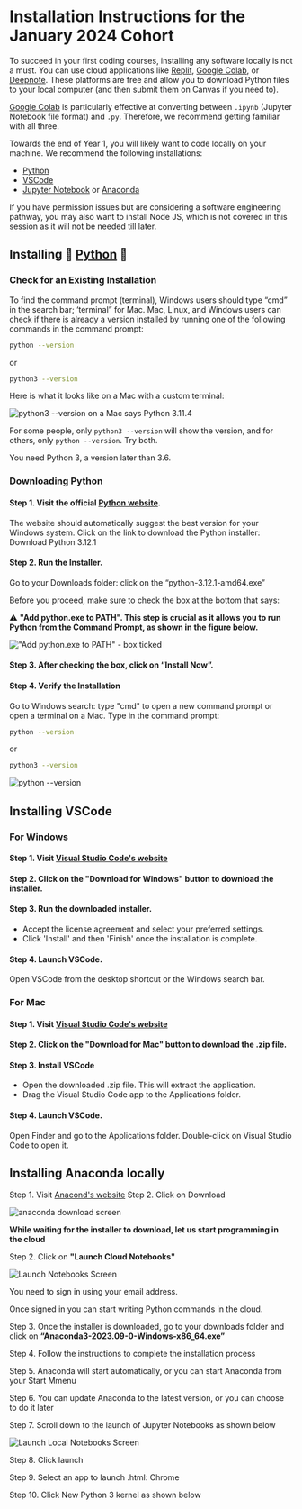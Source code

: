 # Installation Instructions for the January 2024 Cohort

To succeed in your first coding courses, installing any software locally is not a must. You can use cloud applications like [Replit](https://replit.com), [Google Colab](https://colab.research.google.com), or [Deepnote](https://deepnote.com). These platforms are free and allow you to download Python files to your local computer (and then submit them on Canvas if you need to).

[Google Colab](https://colab.research.google.com) is particularly effective at converting between `.ipynb` (Jupyter Notebook file format) and `.py`. Therefore, we recommend getting familiar with all three.

Towards the end of Year 1, you will likely want to code locally on your machine. We recommend the following installations:

- [Python](https://www.python.org/downloads/)
- [VSCode](https://code.visualstudio.com/)
- [Jupyter Notebook](https://jupyter.org/) or [Anaconda](https://www.anaconda.com/download)

If you have permission issues but are considering a software engineering pathway, you may also want to install Node JS, which is not covered in this session as it will not be needed till later.

## Installing 🐍 [Python](https://www.python.org/downloads/) 🐍

### Check for an Existing Installation

To find the command prompt (terminal), Windows users should type “cmd” in the search bar; ‘terminal” for Mac. Mac, Linux, and Windows users can check if there is already a version installed by running one of the following commands in the command prompt:

```bash
python --version
```

or

```bash
python3 --version
```

Here is what it looks like on a Mac with a custom terminal:

![python3 --version on a Mac says Python 3.11.4](python_version_mac.png)

For some people, only `python3 --version` will show the version, and for others, only `python --version`. Try both.

You need Python 3, a version later than 3.6.

### Downloading Python

#### Step 1. Visit the official [Python website](https://www.python.org/downloads).

The website should automatically suggest the best version for your Windows system. Click on the link to download the Python installer: Download Python 3.12.1 

#### Step 2. Run the Installer.

Go to your Downloads folder: click on the “python-3.12.1-amd64.exe”

Before you proceed, make sure to check the box at the bottom that says:

⚠️ **"Add python.exe to PATH". This step is crucial as it allows you to run Python from the Command Prompt, as shown in the figure below.**

!["Add python.exe to PATH" - box ticked](path_tick.png)

#### Step 3. After checking the box, click on “Install Now”.

#### Step 4. Verify the Installation

Go to Windows search: type "cmd" to open a new command prompt or open a terminal on a Mac.
Type in the command prompt:

```bash
python --version
```

or

```bash
python3 --version
```

![python --version](windows-version.png)

## Installing VSCode

### For Windows

#### Step 1. Visit [Visual Studio Code's website](https://code.visualstudio.com/)

#### Step 2. Click on the "Download for Windows" button to download the installer.

#### Step 3. Run the downloaded installer.

- Accept the license agreement and select your preferred settings.
- Click 'Install' and then 'Finish' once the installation is complete.

#### Step 4. Launch VSCode.
Open VSCode from the desktop shortcut or the Windows search bar.

### For Mac

#### Step 1. Visit [Visual Studio Code's website](https://code.visualstudio.com/)

#### Step 2. Click on the "Download for Mac" button to download the .zip file.

#### Step 3. Install VSCode

- Open the downloaded .zip file. This will extract the application.
- Drag the Visual Studio Code app to the Applications folder.

#### Step 4. Launch VSCode.

Open Finder and go to the Applications folder.
Double-click on Visual Studio Code to open it.

## Installing Anaconda locally

Step 1. Visit [Anacond's website](https://www.anaconda.com/download)
Step 2. Click on Download

![anaconda download screen](anaconda_download.png)

**While waiting for the installer to download, let us start programming in the cloud**

Step 2. Click on **"Launch Cloud Notebooks"**

![Launch Notebooks Screen](launch-notebooks.png)

You need to sign in using your email address.

Once signed in you can start writing Python commands in the cloud.

Step 3. Once the installer is downloaded, go to your downloads folder and click on **“Anaconda3-2023.09-0-Windows-x86_64.exe”**

Step 4. Follow the instructions to complete the installation process

Step 5. Anaconda will start automatically, or you can start Anaconda from your Start Mmenu

Step 6. You can update Anaconda to the latest version, or you can choose to do it later

Step 7. Scroll down to the launch of Jupyter Notebooks as shown below

![Launch Local Notebooks Screen](launch-local-jupyter.png)

Step 8. Click launch

Step 9. Select an app to launch .html: Chrome

Step 10. Click New Python 3 kernel as shown below
